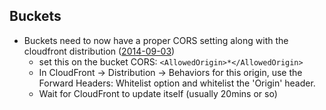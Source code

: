 ## Buckets

* Buckets need to now have a proper CORS setting along with the cloudfront distribution ([2014-09-03][1])
  * set this on the bucket CORS: `<AllowedOrigin>*</AllowedOrigin>`
  * In CloudFront -> Distribution -> Behaviors for this origin, use the Forward Headers: Whitelist option and whitelist the 'Origin' header.
  * Wait for CloudFront to update itself (usually 20mins or so)

[1]: http://stackoverflow.com/questions/12358173/correct-s3-cloudfront-cors-configuration